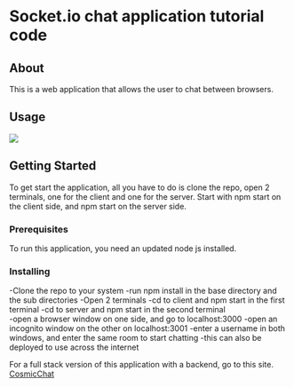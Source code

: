# Socket.io chat application tutorial code



## About <a name = "about"></a>

This is a web application that allows the user to chat between browsers. 
## Usage <a name = "usage"></a>

![](https://media1.giphy.com/media/LP4gBgfppLxICAgDB2/giphy.gif?cid=790b7611f4fe844228bcb143f9a9abb9c19b44468c42dd94&rid=giphy.gif&ct=g)

## Getting Started <a name = "getting_started"></a>

To get start the application, all you have to do is clone the repo, open 2 terminals, one for the client
and one for the server. Start with npm start on the client side, and npm start on the server side.

### Prerequisites

To run this application, you need an updated node js installed. 


### Installing

-Clone the repo to your system
-run npm install in the base directory and the sub directories
-Open 2 terminals
-cd to client and npm start in the first terminal 
-cd to server and npm start in the second terminal
</br>
-open a browser window on one side, and go to localhost:3000
-open an incognito window on the other on localhost:3001
-enter a username in both windows, and enter the same room to start chatting
-this can also be deployed to use across the internet


For a full stack version of this application with a backend, 
go to this site. 
[CosmicChat](https://cosmic-chatcord.herokuapp.com/)



